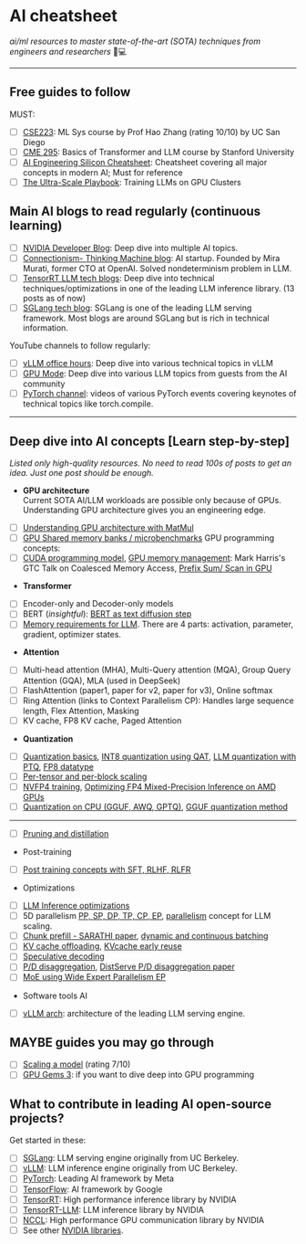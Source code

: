 # AI cheatsheet
*ai/ml resources to master state-of-the-art (SOTA) techniques from engineers and researchers* 🧠💻

---

## Free guides to follow

MUST:
- [ ] [CSE223](https://hao-ai-lab.github.io/cse234-w25/): ML Sys course by Prof Hao Zhang (rating 10/10) by UC San Diego
- [ ] [CME 295](https://cme295.stanford.edu/syllabus/): Basics of Transformer and LLM course by Stanford University
- [ ] [AI Engineering Silicon Cheatsheet](https://amzn.to/3Wl5Tum): Cheatsheet covering all major concepts in modern AI; Must for reference
- [ ] [The Ultra-Scale Playbook](https://huggingface.co/spaces/nanotron/ultrascale-playbook?section=first_steps:_training_on_one_gpu): Training LLMs on GPU Clusters

## Main AI blogs to read regularly (continuous learning)

- [ ] [NVIDIA Developer Blog](https://developer.nvidia.com/blog/): Deep dive into multiple AI topics.
- [ ] [Connectionism- Thinking Machine blog](https://thinkingmachines.ai/blog/): AI startup. Founded by Mira Murati, former CTO at OpenAI. Solved nondeterminism problem in LLM.
- [ ] [TensorRT LLM tech blogs](https://github.com/NVIDIA/TensorRT-LLM/tree/main/docs/source/blogs/tech_blog): Deep dive into technical techniques/optimizations in one of the leading LLM inference library. (13 posts as of now)
- [ ] [SGLang tech blog](https://lmsys.org/blog/): SGLang is one of the leading LLM serving framework. Most blogs are around SGLang but is rich in technical information.

YouTube channels to follow regularly:

- [ ] [vLLM office hours](https://www.youtube.com/watch?v=uWQ489ONvng&list=PLbMP1JcGBmSHxp4-lubU5WYmJ9YgAQcf3): Deep dive into various technical topics in vLLM
- [ ] [GPU Mode](https://www.youtube.com/@GPUMODE/videos): Deep dive into various LLM topics from guests from the AI community
- [ ] [PyTorch channel](https://www.youtube.com/@PyTorch/videos): videos of various PyTorch events covering keynotes of technical topics like torch.compile.

---

## Deep dive into AI concepts [Learn step-by-step]
_Listed only high-quality resources. No need to read 100s of posts to get an idea. Just one post should be enough._

* **GPU architecture**
<br> Current SOTA AI/LLM workloads are possible only because of GPUs. Understanding GPU architecture gives you an engineering edge.
- [ ] [Understanding GPU architecture with MatMul](https://www.aleksagordic.com/blog/matmul)
- [ ] [GPU Shared memory banks / microbenchmarks](https://feldmann.nyc/blog/smem-microbenchmarks)
GPU programming concepts:
- [ ] [CUDA programming model](https://developer.nvidia.com/blog/cuda-refresher-cuda-programming-model/), [GPU memory management](https://www.nvidia.com/en-us/on-demand/session/gtc24-s62550/): Mark Harris's GTC Talk on Coalesced Memory Access, [Prefix Sum/ Scan in GPU](https://developer.nvidia.com/gpugems/gpugems3/part-vi-gpu-computing/chapter-39-parallel-prefix-sum-scan-cuda)

* **Transformer**
- [ ] Encoder-only and Decoder-only models
- [ ] BERT (_insightful_): [BERT as text diffusion step](https://nathan.rs/posts/roberta-diffusion/)
- [ ] [Memory requirements for LLM](https://themlsurgeon.substack.com/p/the-memory-anatomy-of-large-language). There are 4 parts: activation, parameter, gradient, optimizer states.

* **Attention**
- [ ] Multi-head attention (MHA), Multi-Query attention (MQA), Group Query Attention (GQA), MLA (used in DeepSeek)
- [ ] FlashAttention (paper1, paper for v2, paper for v3), Online softmax
- [ ] Ring Attention (links to Context Parallelism CP): Handles large sequence length, Flex Attention, Masking
- [ ] KV cache, FP8 KV cache, Paged Attention

* **Quantization**

- [ ] [Quantization basics](https://themlsurgeon.substack.com/p/the-machine-learning-surgeons-guide), [INT8 quantization using QAT](https://developer.nvidia.com/blog/achieving-fp32-accuracy-for-int8-inference-using-quantization-aware-training-with-tensorrt/), [LLM quantization with PTQ](https://developer.nvidia.com/blog/optimizing-llms-for-performance-and-accuracy-with-post-training-quantization/), [FP8 datatype](https://developer.nvidia.com/blog/floating-point-8-an-introduction-to-efficient-lower-precision-ai-training/)
- [ ] [Per-tensor and per-block scaling](https://developer.nvidia.com/blog/per-tensor-and-per-block-scaling-strategies-for-effective-fp8-training/)
- [ ] [NVFP4 training](https://developer.nvidia.com/blog/nvfp4-trains-with-precision-of-16-bit-and-speed-and-efficiency-of-4-bit/), [Optimizing FP4 Mixed-Precision Inference on AMD GPUs](https://lmsys.org/blog/2025-09-21-petit-amdgpu/)
- [ ] [Quantization on CPU (GGUF, AWQ, GPTQ)](https://www.ionio.ai/blog/llms-on-cpu-the-power-of-quantization-with-gguf-awq-gptq), [GGUF quantization method](https://www.reddit.com/r/LocalLLaMA/comments/1ba55rj/overview_of_gguf_quantization_methods/)
---
- [ ] [Pruning and distillation](https://developer.nvidia.com/blog/how-to-prune-and-distill-llama-3-1-8b-to-an-nvidia-llama-3-1-minitron-4b-model/)

* Post-training
- [ ] [Post training concepts with SFT, RLHF, RLFR](https://tokens-for-thoughts.notion.site/post-training-101)

* Optimizations

- [ ] [LLM Inference optimizations](https://developer.nvidia.com/blog/mastering-llm-techniques-inference-optimization/)
- [ ] 5D parallelism [PP, SP, DP, TP, CP, EP](https://docs.nvidia.com/nemo-framework/user-guide/latest/nemotoolkit/features/parallelisms.html), [parallelism](https://themlsurgeon.substack.com/p/data-parallelism-scaling-llm-training) concept for LLM scaling.
- [ ] [Chunk prefill - SARATHI paper](https://arxiv.org/pdf/2308.16369), [dynamic and continuous batching](https://bentoml.com/llm/inference-optimization/static-dynamic-continuous-batching)
- [ ] [KV cache offloading](https://bentoml.com/llm/inference-optimization/kv-cache-offloading), [KVcache early reuse](https://developer.nvidia.com/blog/5x-faster-time-to-first-token-with-nvidia-tensorrt-llm-kv-cache-early-reuse/)
- [ ] [Speculative decoding](https://bentoml.com/llm/inference-optimization/speculative-decoding)
- [ ] [P/D disaggregation](https://bentoml.com/llm/inference-optimization/prefill-decode-disaggregation), [DistServe P/D disaggregation paper](https://arxiv.org/pdf/2401.09670)
- [ ] [MoE using Wide Expert Parallelism EP](https://developer.nvidia.com/blog/scaling-large-moe-models-with-wide-expert-parallelism-on-nvl72-rack-scale-systems/)

* Software tools AI
- [ ] [vLLM arch](https://www.aleksagordic.com/blog/vllm): architecture of the leading LLM serving engine.


## MAYBE guides you may go through

- [ ] [Scaling a model](https://jax-ml.github.io/scaling-book/roofline/) (rating 7/10)
- [ ] [GPU Gems 3](https://developer.nvidia.com/gpugems/gpugems3): if you want to dive deep into GPU programming

## What to contribute in leading AI open-source projects?

Get started in these:

- [ ] [SGLang](https://github.com/sgl-project/sglang): LLM serving engine originally from UC Berkeley.
- [ ] [vLLM](https://github.com/vllm-project/vllm): LLM inference engine originally from UC Berkeley.
- [ ] [PyTorch](https://github.com/pytorch/pytorch): Leading AI framework by Meta
- [ ] [TensorFlow](https://github.com/tensorflow/tensorflow): AI framework by Google
- [ ] [TensorRT](https://github.com/NVIDIA/TensorRT): High performance inference library by NVIDIA
- [ ] [TensorRT-LLM](https://github.com/NVIDIA/TensorRT-LLM): LLM inference library by NVIDIA
- [ ] [NCCL](https://github.com/NVIDIA/nccl): High performance GPU communication library by NVIDIA
- [ ] See other [NVIDIA libraries](https://github.com/orgs/NVIDIA/repositories?language=&q=&sort=&type=all).
